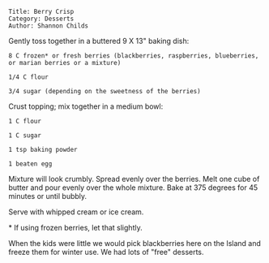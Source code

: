 ~~~ recipe-info
Title: Berry Crisp
Category: Desserts
Author: Shannon Childs
~~~

Gently toss together in a buttered 9 X 13" baking dish:

~~~ recipe-ingredients
8 C frozen* or fresh berries (blackberries, raspberries, blueberries, or marian berries or a mixture)

1/4 C flour

3/4 sugar (depending on the sweetness of the berries)
~~~

Crust topping; mix together in a medium bowl:

~~~ recipe-ingredients
1 C flour

1 C sugar

1 tsp baking powder

1 beaten egg
~~~

Mixture will look crumbly. Spread evenly over the berries. Melt one cube of butter and pour evenly
over the whole mixture. Bake at 375 degrees for 45 minutes or until bubbly.

Serve with whipped cream or ice cream.

\* If using frozen berries, let that slightly.

When the kids were little we would pick blackberries here on the Island and freeze them for winter
use. We had lots of "free" desserts.
